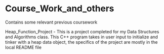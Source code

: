 # Course_Work_and_others
 Contains some relevant previous coursework

 Heap_Function_Project - This is a project completed for my Data Structures and Algorithms class. This C++ program takes in user input to initialize and tinker with a heap data object, the specifics of the project are mostly in the local README file
 
